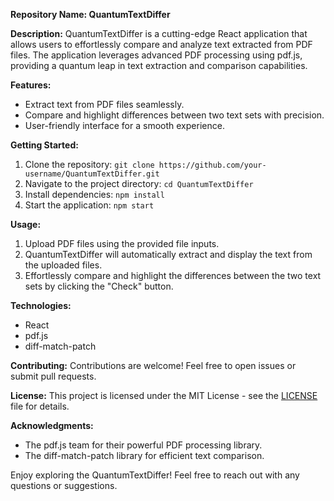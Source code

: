 
**Repository Name: QuantumTextDiffer**

**Description:**
QuantumTextDiffer is a cutting-edge React application that allows users to effortlessly compare and analyze text extracted from PDF files. The application leverages advanced PDF processing using pdf.js, providing a quantum leap in text extraction and comparison capabilities.

**Features:**
- Extract text from PDF files seamlessly.
- Compare and highlight differences between two text sets with precision.
- User-friendly interface for a smooth experience.

**Getting Started:**
1. Clone the repository: `git clone https://github.com/your-username/QuantumTextDiffer.git`
2. Navigate to the project directory: `cd QuantumTextDiffer`
3. Install dependencies: `npm install`
4. Start the application: `npm start`

**Usage:**
1. Upload PDF files using the provided file inputs.
2. QuantumTextDiffer will automatically extract and display the text from the uploaded files.
3. Effortlessly compare and highlight the differences between the two text sets by clicking the "Check" button.

**Technologies:**
- React
- pdf.js
- diff-match-patch

**Contributing:**
Contributions are welcome! Feel free to open issues or submit pull requests.

**License:**
This project is licensed under the MIT License - see the [LICENSE](LICENSE) file for details.

**Acknowledgments:**
- The pdf.js team for their powerful PDF processing library.
- The diff-match-patch library for efficient text comparison.

Enjoy exploring the QuantumTextDiffer! Feel free to reach out with any questions or suggestions.
